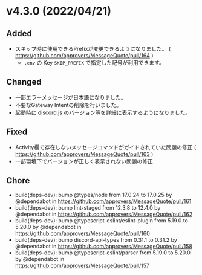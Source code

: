 # v4.3.0 (2022/04/21)

## Added

- スキップ時に使用できるPrefixが変更できるようになりました。  ( https://github.com/approvers/MessageQuote/pull/164 )
    - `.env` の Key `SKIP_PREFIX` で指定した記号が利用できます。

## Changed

- 一部エラーメッセージが日本語になりました。
- 不要なGateway Intentの削除を行いました。
- 起動時に discord.js のバージョン等を詳細に表示するようになりました。

## Fixed

- Activity欄で存在しないメッセージコマンドがガイドされていた問題の修正 ( https://github.com/approvers/MessageQuote/pull/163 )
- 一部環境下でバージョンが正しく表示されない問題の修正

## Chore

* build(deps-dev): bump @types/node from 17.0.24 to 17.0.25 by @dependabot
  in https://github.com/approvers/MessageQuote/pull/161
* build(deps-dev): bump lint-staged from 12.3.8 to 12.4.0 by @dependabot
  in https://github.com/approvers/MessageQuote/pull/162
* build(deps-dev): bump @typescript-eslint/eslint-plugin from 5.19.0 to 5.20.0 by @dependabot
  in https://github.com/approvers/MessageQuote/pull/160
* build(deps-dev): bump discord-api-types from 0.31.1 to 0.31.2 by @dependabot
  in https://github.com/approvers/MessageQuote/pull/158
* build(deps-dev): bump @typescript-eslint/parser from 5.19.0 to 5.20.0 by @dependabot
  in https://github.com/approvers/MessageQuote/pull/157
